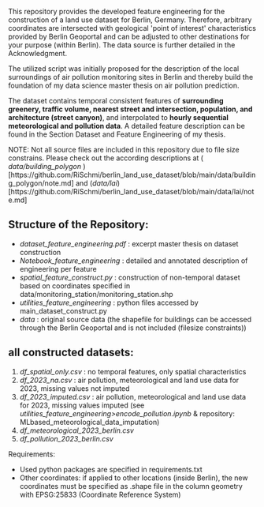 <p> This repository provides the developed feature engineering for the construction of a land use dataset for Berlin, Germany. 
Therefore, arbitrary coordinates are intersected with geological 'point of interest' characteristics provided by Berlin Geoportal 
and can be adjusted to other destinations for your purpose (within Berlin). The data source is further detailed in the Acknowledgment. </p>

<p> The utilized script was initially proposed for the description of the local surroundings of air pollution monitoring sites in Berlin 
and thereby build the foundation of my data science master thesis on air pollution prediction. </p>

<p> The dataset contains temporal consistent features of <strong>surrounding greenery, traffic volume, nearest street and intersection, population, and architecture (street canyon)</strong>, and interpolated to <strong>hourly sequential meteorological and pollution data</strong>. A detailed feature description can be found in the Section Dataset and Feature Engineering of my thesis. </p>

<p> NOTE: Not all source files are included in this repository due to file size constrains. Please check out the according descriptions at (<em> data/building_polygon </em>)[https://github.com/RiSchmi/berlin_land_use_dataset/blob/main/data/building_polygon/note.md] and (<em>data/lai</em>)[https://github.com/RiSchmi/berlin_land_use_dataset/blob/main/data/lai/note.md] <p>

<h2> Structure of the Repository: </h2>

- <em> dataset_feature_engineering.pdf </em>: excerpt master thesis on dataset construction
-	<em> Notebook_feature_engineering </em>: detailed and annotated description of engineering per feature 
-	<em> spatial_feature_construct.py </em>: construction of non-temporal dataset based on coordinates specified in data/monitoring_station/monitoring_station.shp
-	<em> utilities_feature_engineering </em>: python files accessed by main_dataset_construct.py
-	<em> data </em>: original source data (the shapefile for buildings can be accessed through the Berlin Geoportal and is not included (filesize constraints))

<h2> all constructed datasets:  </h2>	

1. <em> df_spatial_only.csv </em>: no temporal features, only spatial characteristics
2.	<em> df_2023_na.csv </em>: air pollution, meteorological and land use data for 2023, missing values not imputed
3.	<em> df_2023_imputed.csv </em>: air pollution, meteorological and land use data for 2023, missing values imputed (see <em> utilities_feature_engineering>encode_pollution.ipynb </em> & repository: MLbased_meteorological_data_imputation)
4.	<em> df_meteorological_2023_berlin.csv </em>
5. <em> df_pollution_2023_berlin.csv </em>

 	
Requirements:
-	Used python packages are specified in requirements.txt
-	Other coordinates: if applied to other locations (inside Berlin), the new coordinates must be specified as .shape file in the column geometry with EPSG:25833 (Coordinate Reference System)
